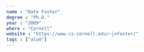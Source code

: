 ```yaml
---
name : "Nate Foster"
degree : "Ph.D."
year : "2009"
where : "Cornell"
website : "https://www.cs.cornell.edu/~jnfoster/"
tags : ["alum"]
---
```

